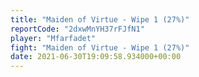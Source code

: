 ```yaml
---
title: "Maiden of Virtue - Wipe 1 (27%)"
reportCode: "2dxwMnYH37rFJfN1"
player: "Mfarfadet"
fight: "Maiden of Virtue - Wipe 1 (27%)"
date: 2021-06-30T19:09:58.934000+00:00
---
```

